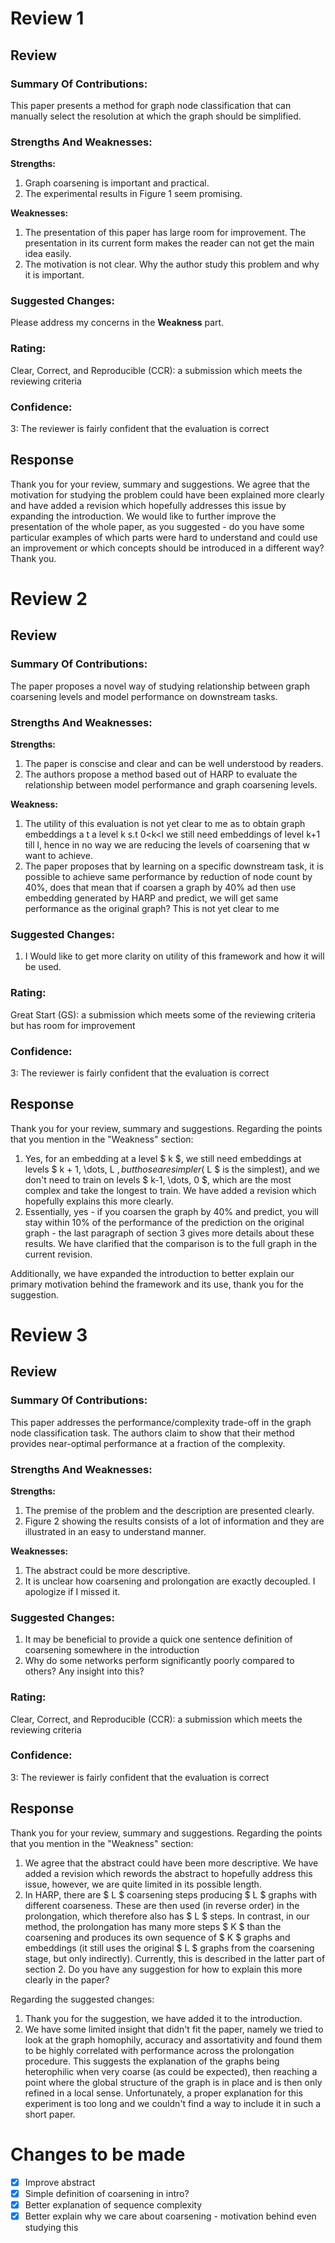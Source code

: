 # Review 1

## Review

### Summary Of Contributions:

This paper presents a method for graph node classification that can manually select the resolution at which the graph should be simplified.

### Strengths And Weaknesses:

**Strengths:**

1. Graph coarsening is important and practical.
2. The experimental results in Figure 1 seem promising.

**Weaknesses:**

1. The presentation of this paper has large room for improvement. The presentation in its current form makes the reader can not get the main idea easily.
2. The motivation is not clear. Why the author study this problem and why it is important.

### Suggested Changes:

Please address my concerns in the **Weakness** part.

### Rating:

Clear, Correct, and Reproducible (CCR): a submission which meets the reviewing criteria

### Confidence:

3: The reviewer is fairly confident that the evaluation is correct



## Response

Thank you for your review, summary and suggestions. We agree that the motivation for studying the problem could have been explained more clearly and have added a revision which hopefully addresses this issue by expanding the introduction. We would like to further improve the presentation of the whole paper, as you suggested - do you have some particular examples of which parts were hard to understand and could use an improvement or which concepts should be introduced in a different way? Thank you.
















# Review 2

## Review

### Summary Of Contributions:

The paper proposes a novel way of studying relationship between graph coarsening levels and model performance on downstream tasks.

### Strengths And Weaknesses:

**Strengths:**

1. The paper is conscise and clear and can be well understood by readers.
2. The authors propose a method based out of HARP to evaluate the relationship between model performance and graph coarsening levels.

**Weakness:**

1. The utility of this evaluation is not yet clear to me as to obtain graph embeddings a t a level k s.t 0<k<l we still need embeddings of level k+1 till l, hence in no way we are reducing the levels of coarsening that w want to achieve.
2. The paper proposes that by learning on a specific downstream task, it is possible to achieve same performance by reduction of node count by 40%, does that mean that if coarsen a graph by 40% ad then use embedding generated by HARP and predict, we will get same performance as the original graph? This is not yet clear to me

### Suggested Changes:

1. I Would like to get more clarity on utility of this framework and how it will be used.

### Rating:

Great Start (GS): a submission which meets some of the reviewing criteria but has room for improvement

### Confidence:

3: The reviewer is fairly confident that the evaluation is correct


## Response

Thank you for your review, summary and suggestions. Regarding the points that you mention in the "Weakness" section:

1. Yes, for an embedding at a level $ k $, we still need embeddings at levels $ k + 1, \dots, L $, but those are simpler ($ L $ is the simplest), and we don't need to train on levels $ k-1, \dots, 0 $, which are the most complex and take the longest to train. We have added a revision which hopefully explains this more clearly.
2. Essentially, yes - if you coarsen the graph by 40% and predict, you will stay within 10% of the performance of the prediction on the original graph - the last paragraph of section 3 gives more details about these results. We have clarified that the comparison is to the full graph in the current revision.

Additionally, we have expanded the introduction to better explain our primary motivation behind the framework and its use, thank you for the suggestion.















# Review 3

## Review

### Summary Of Contributions:

This paper addresses the performance/complexity trade-off in the graph node classification task. The authors claim to show that their method provides near-optimal performance at a fraction of the complexity.

### Strengths And Weaknesses:

**Strengths:**

1. The premise of the problem and the description are presented clearly.
2. Figure 2 showing the results consists of a lot of information and they are illustrated in an easy to understand manner.

**Weaknesses:**

1. The abstract could be more descriptive.
2. It is unclear how coarsening and prolongation are exactly decoupled. I apologize if I missed it.

### Suggested Changes:

1. It may be beneficial to provide a quick one sentence definition of coarsening somewhere in the introduction
2. Why do some networks perform significantly poorly compared to others? Any insight into this?

### Rating:

Clear, Correct, and Reproducible (CCR): a submission which meets the reviewing criteria

### Confidence:

3: The reviewer is fairly confident that the evaluation is correct


## Response

Thank you for your review, summary and suggestions. Regarding the points that you mention in the "Weakness" section:

1. We agree that the abstract could have been more descriptive. We have added a revision which rewords the abstract to hopefully address this issue, however, we are quite limited in its possible length.
2. In HARP, there are $ L $ coarsening steps producing $ L $ graphs with different coarseness. These are then used (in reverse order) in the prolongation, which therefore also has $ L $ steps. In contrast, in our method, the prolongation has many more steps $ K $ than the coarsening and produces its own sequence of $ K $ graphs and embeddings (it still uses the original $ L $ graphs from the coarsening stage, but only indirectly). Currently, this is described in the latter part of section 2. Do you have any suggestion for how to explain this more clearly in the paper?

Regarding the suggested changes:

1. Thank you for the suggestion, we have added it to the introduction.
2. We have some limited insight that didn't fit the paper, namely we tried to look at the graph homophily, accuracy and assortativity and found them to be highly correlated with performance across the prolongation procedure. This suggests the explanation of the graphs being heterophilic when very coarse (as could be expected), then reaching a point where the global structure of the graph is in place and is then only refined in a local sense. Unfortunately, a proper explanation for this experiment is too long and we couldn't find a way to include it in such a short paper.














# Changes to be made

- [x] Improve abstract
- [x] Simple definition of coarsening in intro?
- [x] Better explanation of sequence complexity
- [x] Better explain why we care about coarsening - motivation behind even studying this
